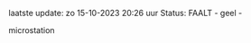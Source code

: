 laatste update: 
zo 15-10-2023 20:26   uur 
Status: FAALT - geel - 
<div class="service Y">microstation</div>